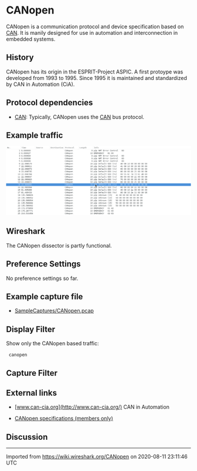 # CANopen

CANopen is a communication protocol and device specification based on [CAN](/CAN). It is manily designed for use in automation and interconnection in embedded systems.

## History

CANopen has its origin in the ESPRIT-Project ASPIC. A first protoype was developed from 1993 to 1995. Since 1995 it is maintained and standardized by CAN in Automation (CiA).

## Protocol dependencies

  - [CAN](/CAN): Typically, CANopen uses the [CAN](/CAN) bus protocol.

## Example traffic

![Wireshark CANopen traffic screenshot](uploads/__moin_import__/attachments/CANopen/example_capture.png "Wireshark CANopen traffic screenshot")

## Wireshark

The CANopen dissector is partly functional.

## Preference Settings

No preference settings so far.

## Example capture file

  - [SampleCaptures/CANopen.pcap](uploads/__moin_import__/attachments/SampleCaptures/CANopen.pcap)

## Display Filter

Show only the CANopen based traffic:

``` 
 canopen 
```

## Capture Filter

## External links

  - [www.can-cia.org](http://www.can-cia.org/) CAN in Automation

  - [CANopen specifications (members only)](http://www.can-cia.org/index.php?id=specifications&no_cache=1)

## Discussion

---

Imported from https://wiki.wireshark.org/CANopen on 2020-08-11 23:11:46 UTC

